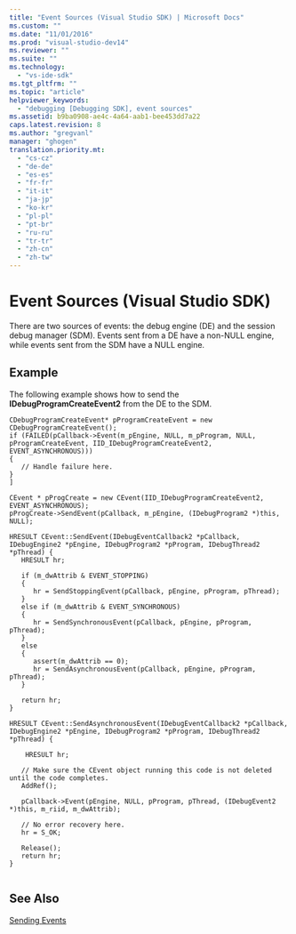 ```yaml
---
title: "Event Sources (Visual Studio SDK) | Microsoft Docs"
ms.custom: ""
ms.date: "11/01/2016"
ms.prod: "visual-studio-dev14"
ms.reviewer: ""
ms.suite: ""
ms.technology: 
  - "vs-ide-sdk"
ms.tgt_pltfrm: ""
ms.topic: "article"
helpviewer_keywords: 
  - "debugging [Debugging SDK], event sources"
ms.assetid: b9ba0908-ae4c-4a64-aab1-bee453dd7a22
caps.latest.revision: 8
ms.author: "gregvanl"
manager: "ghogen"
translation.priority.mt: 
  - "cs-cz"
  - "de-de"
  - "es-es"
  - "fr-fr"
  - "it-it"
  - "ja-jp"
  - "ko-kr"
  - "pl-pl"
  - "pt-br"
  - "ru-ru"
  - "tr-tr"
  - "zh-cn"
  - "zh-tw"
---
```

# Event Sources (Visual Studio SDK)
There are two sources of events: the debug engine (DE) and the session debug manager (SDM). Events sent from a DE have a non-NULL engine, while events sent from the SDM have a NULL engine.  
  
## Example  
 The following example shows how to send the **IDebugProgramCreateEvent2** from the DE to the SDM.  
  
```  
CDebugProgramCreateEvent* pProgramCreateEvent = new CDebugProgramCreateEvent();  
if (FAILED(pCallback->Event(m_pEngine, NULL, m_pProgram, NULL, pProgramCreateEvent, IID_IDebugProgramCreateEvent2, EVENT_ASYNCHRONOUS)))  
{  
   // Handle failure here.  
}  
]  
  
CEvent * pProgCreate = new CEvent(IID_IDebugProgramCreateEvent2, EVENT_ASYNCHRONOUS);    
pProgCreate->SendEvent(pCallback, m_pEngine, (IDebugProgram2 *)this, NULL);  
  
HRESULT CEvent::SendEvent(IDebugEventCallback2 *pCallback, IDebugEngine2 *pEngine, IDebugProgram2 *pProgram, IDebugThread2 *pThread) {    
   HRESULT hr;    
  
   if (m_dwAttrib & EVENT_STOPPING)    
   {    
      hr = SendStoppingEvent(pCallback, pEngine, pProgram, pThread);    
   }    
   else if (m_dwAttrib & EVENT_SYNCHRONOUS)    
   {    
      hr = SendSynchronousEvent(pCallback, pEngine, pProgram, pThread);    
   }    
   else    
   {    
      assert(m_dwAttrib == 0);    
      hr = SendAsynchronousEvent(pCallback, pEngine, pProgram, pThread);    
   }    
  
   return hr;    
}    
  
HRESULT CEvent::SendAsynchronousEvent(IDebugEventCallback2 *pCallback, IDebugEngine2 *pEngine, IDebugProgram2 *pProgram, IDebugThread2 *pThread) {    
  
    HRESULT hr;    
  
   // Make sure the CEvent object running this code is not deleted until the code completes.    
   AddRef();    
  
   pCallback->Event(pEngine, NULL, pProgram, pThread, (IDebugEvent2 *)this, m_riid, m_dwAttrib);    
  
   // No error recovery here.    
   hr = S_OK;     
  
   Release();    
   return hr;    
}  
  
```  
  
## See Also  
 [Sending Events](../../extensibility/debugger/sending-events.md)